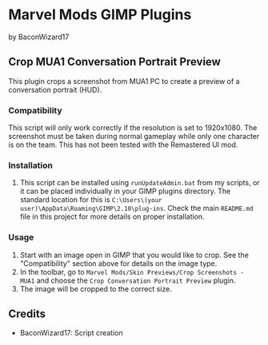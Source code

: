# Marvel Mods GIMP Plugins
by BaconWizard17
## Crop MUA1 Conversation Portrait Preview
This plugin crops a screenshot from MUA1 PC to create a preview of a conversation portrait (HUD).

### Compatibility
This script will only work correctly if the resolution is set to 1920x1080. The screenshot must be taken during normal gameplay while only one character is on the team. This has not been tested with the Remastered UI mod.

### Installation
 1. This script can be installed using `runUpdateAdmin.bat` from my scripts, or it can be placed individually in your GIMP plugins directory. The standard location for this is `C:\Users\(your user)\AppData\Roaming\GIMP\2.10\plug-ins`. Check the main `README.md` file in this project for more details on proper installation.

### Usage
1. Start with an image open in GIMP that you would like to crop. See the "Compatibility" section above for details on the image type.
2. In the toolbar, go to `Marvel Mods/Skin Previews/Crop Screenshots - MUA1` and choose the `Crop Conversation Portrait Preview` plugin.
3. The image will be cropped to the correct size.

## Credits
- BaconWizard17: Script creation